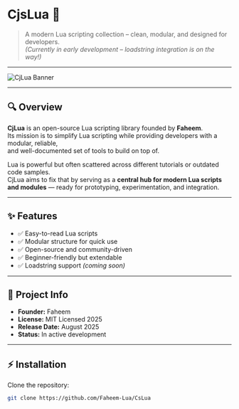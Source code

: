 # CjsLua 🌙

> A modern Lua scripting collection – clean, modular, and designed for developers.  
> *(Currently in early development – loadstring integration is on the way!)*  

---

![CjLua Banner](https://user-images.githubusercontent.com/74038190/212257465-7ce8d493-cac5-494e-982a-5a9deb852c4b.gif)  

---

## 🔍 Overview
**CjLua** is an open-source Lua scripting library founded by **Faheem**.  
Its mission is to simplify Lua scripting while providing developers with a modular, reliable,  
and well-documented set of tools to build on top of.  

Lua is powerful but often scattered across different tutorials or outdated code samples.  
CjLua aims to fix that by serving as a **central hub for modern Lua scripts and modules** — ready for prototyping, experimentation, and integration.  

---

## ✨ Features
- ✅ Easy-to-read Lua scripts  
- ✅ Modular structure for quick use  
- ✅ Open-source and community-driven  
- ✅ Beginner-friendly but extendable  
- ✅ Loadstring support *(coming soon)*  

---

## 📖 Project Info
- **Founder:** Faheem  
- **License:** MIT Licensed 2025  
- **Release Date:** August 2025  
- **Status:** In active development  

---

## ⚡ Installation
Clone the repository:
```bash
git clone https://github.com/Faheem-Lua/CsLua
